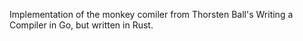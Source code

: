 Implementation of the monkey comiler from Thorsten Ball's Writing a Compiler in Go, but written in Rust.
